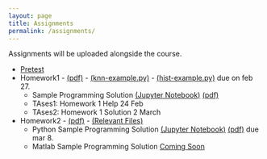 ```yaml
---
layout: page
title: Assignments
permalink: /assignments/
---
```

Assignments will be uploaded alongside the course. 

- [Pretest](https://goo.gl/yBam9L)
- Homework1  - [(pdf)](https://goo.gl/GbWpGa) - [(knn-example.py)](https://goo.gl/42XHZd) - [(hist-example.py)](https://goo.gl/MCAi5x) due on feb 27.
   - Sample Programming Solution [(Jupyter Notebook)](https://goo.gl/wG1cvA) [(pdf)](https://goo.gl/8Z4TXG)
   - TAses1: Homework 1 Help 24 Feb
   - TAses2: Homework 1 Solution 2 March
- Homework2  - [(pdf)](https://goo.gl/tRGdVU) - [(Relevant Files)](https://goo.gl/9t78zo)
   - Python Sample Programming Solution [(Jupyter Notebook)](https://goo.gl/wG1cvA) [(pdf)](https://goo.gl/8Z4TXG) due mar 8.
   - Matlab Sample Programming Solution [Coming Soon]()